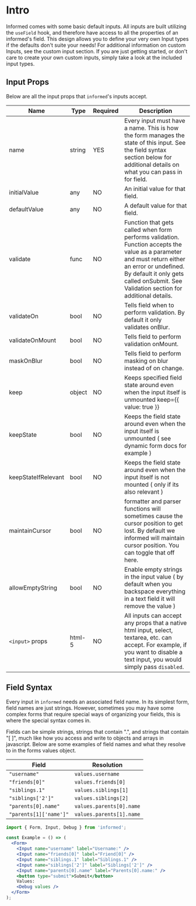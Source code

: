 # Intro

Informed comes with some basic default inputs. All inputs are built utilizing the `useField` hook, and therefore have access to all the properties of an informed's field. This design allows you to define your very own Input types if the defaults don't suite your needs! For additional information on custom Inputs, see the custom input section. If you are just getting started, or don't care to create your own custom inputs, simply take a look at the included input types.

## Input Props

Below are all the input props that `informed`'s inputs accept.

| Name                | Type   | Required | Description                                                                                                                                                                                                                              |
| ------------------- | ------ | -------- | ---------------------------------------------------------------------------------------------------------------------------------------------------------------------------------------------------------------------------------------- |
| name                | string | YES      | Every input must have a name. This is how the form manages the state of this input. See the field syntax section below for additional details on what you can pass in for field.                                                         |
| initialValue        | any    | NO       | An initial value for that field.                                                                                                                                                                                                         |
| defaultValue        | any    | NO       | A default value for that field.                                                                                                                                                                                                          |
| validate            | func   | NO       | Function that gets called when form performs validation. Function accepts the value as a parameter and must return either an error or undefined. By default it only gets called onSubmit. See Validation section for additional details. |
| validateOn          | bool   | NO       | Tells field when to perform validation. By default it only validates onBlur.                                                                                                                                                             |
| validateOnMount     | bool   | NO       | Tells field to perform validation onMount.                                                                                                                                                                                               |  |
| maskOnBlur          | bool   | NO       | Tells field to perform masking on blur instead of on change.                                                                                                                                                                             |  |
| keep                | object | NO       | Keeps specified field state around even when the input itself is unmounted keep={{ value: true }}                                                                                                                                        |
| keepState           | bool   | NO       | Keeps the field state around even when the input itself is unmounted ( see dynamic form docs for example )                                                                                                                               |
| keepStateIfRelevant | bool   | NO       | Keeps the field state around even when the input itself is not mounted ( only if its also relevant )                                                                                                                                     |
| maintainCursor      | bool   | NO       | formatter and parser functions will sometimes cause the cursor position to get lost. By default we informed will maintain cursor position. You can toggle that off here.                                                                 |
| allowEmptyString    | bool   | NO       | Enable empty strings in the input value ( by default when you backspace everything in a text field it will remove the value )                                                                                                            |
| `<input>` props     | html-5 | NO       | All inputs can accept any props that a native html input, select, textarea, etc. can accept. For example, if you want to disable a text input, you would simply pass `disabled`.                                                         |

## Field Syntax

Every input in `informed` needs an associated field name. In its simplest form, field names are just strings. However, sometimes you may have some complex forms that require special ways of organizing your fields, this is where the special syntax comes in.

Fields can be simple strings, strings that contain ".", and strings that contain "[ ]", much like how you access and write to objects and arrays in javascript. Below are some examples of field names and what they resolve to in the forms values object.

| Field                  | Resolution               |
| ---------------------- | ------------------------ |
| `"username"`           | `values.username`        |
| `"friends[0]"`         | `values.friends[0]`      |
| `"siblings.1"`         | `values.siblings[1]`     |
| `"siblings['2']"`      | `values.siblings[2]`     |
| `"parents[0].name"`    | `values.parents[0].name` |
| `"parents[1]['name']"` | `values.parents[1].name` |

<!-- STORY -->

```jsx
import { Form, Input, Debug } from 'informed';

const Example = () => (
  <Form>
    <Input name="username" label="Username:" />
    <Input name="friends[0]" label="Friend[0]" />
    <Input name="siblings.1" label="Siblings.1" />
    <Input name="siblings['2']" label="Siblings['2']" />
    <Input name="parents[0].name" label="Parents[0].name:" />
    <button type="submit">Submit</button>
    Values:
    <Debug values />
  </Form>
);
```
